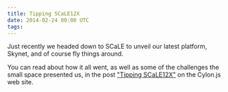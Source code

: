 ```yaml
---
title: Tipping SCaLE12X
date: 2014-02-24 00:00 UTC
tags:
---
```

Just recently we headed down to SCaLE to unveil our latest platform, Skynet, and of course fly things around. 

You can read about how it all went, as well as some of the challenges the small space presented us, in the post ["Tipping SCaLE12X"](http://cylonjs.com/blog/2014/02/24/tipping-scale12x/) on the Cylon.js web site.